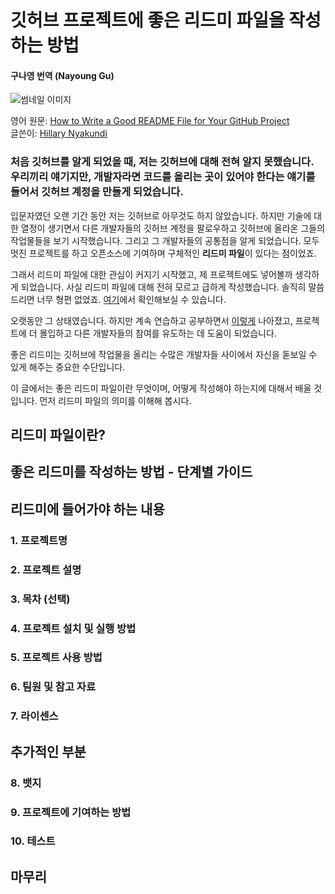 # 깃허브 프로젝트에 좋은 리드미 파일을 작성하는 방법

#### 구나영 번역 (Nayoung Gu)

![썸네일 이미지](https://www.freecodecamp.org/news/content/images/size/w2000/2021/04/uide-to-writting-a-good-readme-file--1-.png)

영어 원문: [How to Write a Good README File for Your GitHub Project](https://www.freecodecamp.org/news/how-to-write-a-good-readme-file/)<br>
글쓴이: [Hillary Nyakundi](https://www.freecodecamp.org/news/author/larymak/)

### 처음 깃허브를 알게 되었을 때, 저는 깃허브에 대해 전혀 알지 못했습니다. 우리끼리 얘기지만, 개발자라면 코드를 올리는 곳이 있어야 한다는 얘기를 들어서 깃허브 계정을 만들게 되었습니다.

입문자였던 오랜 기간 동안 저는 깃허브로 아무것도 하지 않았습니다. 하지만 기술에 대한 열정이 생기면서 다른 개발자들의 깃허브 계정을 팔로우하고 깃허브에 올라온 그들의 작업물들을 보기 시작했습니다. 그리고 그 개발자들의 공통점을 알게 되었습니다. 모두 멋진 프로젝트를 하고 오픈소스에 기여하며 구체적인 **리드미 파일**이 있다는 점이었죠.

그래서 리드미 파일에 대한 관심이 커지기 시작했고, 제 프로젝트에도 넣어볼까 생각하게 되었습니다. 사실 리드미 파일에 대해 전혀 모르고 급하게 작성했습니다. 솔직히 말씀드리면 너무 형편 없었죠. [여기](https://github.com/larymak/ToDo-list-App/tree/v1.0)에서 확인해보실 수 있습니다.

오랫동안 그 상태였습니다. 하지만 계속 연습하고 공부하면서 [이렇게](https://github.com/larymak/Python-project-Scripts) 나아졌고, 프로젝트에 더 몰입하고 다른 개발자들의 참여를 유도하는 데 도움이 되었습니다.

좋은 리드미는 깃허브에 작업물을 올리는 수많은 개발자들 사이에서 자신을 돋보일 수 있게 해주는 중요한 수단입니다.

이 글에서는 좋은 리드미 파일이란 무엇이며, 어떻게 작성해야 하는지에 대해서 배울 것입니다. 먼저 리드미 파일의 의미를 이해해 봅시다.

## 리드미 파일이란?

## 좋은 리드미를 작성하는 방법 - 단계별 가이드

## 리드미에 들어가야 하는 내용

### 1. 프로젝트명

### 2. 프로젝트 설명

### 3. 목차 (선택)

### 4. 프로젝트 설치 및 실행 방법

### 5. 프로젝트 사용 방법

### 6. 팀원 및 참고 자료

### 7. 라이센스

## 추가적인 부분

### 8. 뱃지

### 9. 프로젝트에 기여하는 방법

### 10. 테스트

## 마무리
